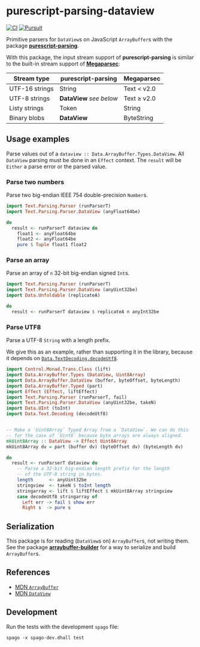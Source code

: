 # purescript-parsing-dataview

[![CI](https://github.com/jamesdbrock/purescript-parsing-dataview/workflows/CI/badge.svg?branch=master)](https://github.com/jamesdbrock/purescript-parsing-dataview/actions)
[![Pursuit](http://pursuit.purescript.org/packages/purescript-parsing-dataview/badge)](http://pursuit.purescript.org/packages/purescript-parsing-dataview/)

Primitive parsers for
`DataView`s on JavaScript `ArrayBuffer`s with the package
[__purescript-parsing__](https://pursuit.purescript.org/packages/purescript-parsing/).

With this package, the input stream support of __purescript-parsing__
is similar to the built-in stream support of [__Megaparsec__](https://hackage.haskell.org/package/megaparsec):

| Stream type | purescript-parsing | Megaparsec |
|----|-----|----|
| UTF-16 strings | String | Text < v2.0|
| UTF-8 strings | __DataView__ *see below* | Text ≥ v2.0 |
| Listy strings | Token | String |
| Binary blobs | __DataView__ | ByteString |

## Usage examples

Parse values out of a `dataview :: Data.ArrayBuffer.Types.DataView`. All
`DataView` parsing must be done in an `Effect` context. The `result` will be
`Either` a parse error or the parsed value.

### Parse two numbers

Parse two big-endian IEEE 754 double-precision `Number`s.

```purescript
import Text.Parsing.Parser (runParserT)
import Text.Parsing.Parser.DataView (anyFloat64be)

do
  result <- runParserT dataview do
    float1 <- anyFloat64be
    float2 <- anyFloat64be
    pure $ Tuple float1 float2
```

### Parse an array

Parse an array of `n` 32-bit big-endian signed `Int`s.

```purescript
import Text.Parsing.Parser (runParserT)
import Text.Parsing.Parser.DataView (anyUint32be)
import Data.Unfoldable (replicateA)

do
  result <- runParserT dataview $ replicateA n anyInt32be
```

### Parse UTF8

Parse a UTF-8 `String` with a length prefix.

We give this as an example, rather than supporting it in the library, because
it depends on
[`Data.TextDecoding.decodeUtf8`](https://pursuit.purescript.org/packages/purescript-text-encoding/docs/Data.TextDecoding#v:decodeUtf8).

```purescript
import Control.Monad.Trans.Class (lift)
import Data.ArrayBuffer.Types (DataView, Uint8Array)
import Data.ArrayBuffer.DataView (buffer, byteOffset, byteLength)
import Data.ArrayBuffer.Typed (part)
import Effect (Effect, liftEffect)
import Text.Parsing.Parser (runParserT, fail)
import Text.Parsing.Parser.DataView (anyUint32be, takeN)
import Data.UInt (toInt)
import Data.Text.Decoding (decodeUtf8)


-- Make a `Uint8Array` Typed Array from a `DataView`. We can do this
-- for the case of `Uint8` because byte arrays are always aligned.
mkUint8Array :: DataView -> Effect Uint8Array
mkUint8Array dv = part (buffer dv) (byteOffset dv) (byteLength dv)

do
  result <- runParserT dataview do
    -- Parse a 32-bit big-endian length prefix for the length
    -- of the UTF-8 string in bytes.
    length      <- anyUint32be
    stringview  <- takeN $ toInt length
    stringarray <- lift $ liftEffect $ mkUint8Array stringview
    case decodeUtf8 stringarray of
      Left err -> fail $ show err
      Right s  -> pure s
```

## Serialization

This package is for reading (`DataView`s on) `ArrayBuffer`s, not writing
them. See the package
[__arraybuffer-builder__](https://pursuit.purescript.org/packages/purescript-arraybuffer-builder/)
for a way to
serialize and build `ArrayBuffer`s.


## References

* [MDN `ArrayBuffer`](https://developer.mozilla.org/en-US/docs/Web/JavaScript/Reference/Global_Objects/ArrayBuffer)
* [MDN `DataView`](https://developer.mozilla.org/en-US/docs/Web/JavaScript/Reference/Global_Objects/DataView)

## Development

Run the tests with the development `spago` file:

```
spago -x spago-dev.dhall test
```
